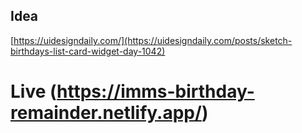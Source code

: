 ## Idea

[https://uidesigndaily.com/](https://uidesigndaily.com/posts/sketch-birthdays-list-card-widget-day-1042)

# Live (https://imms-birthday-remainder.netlify.app/)